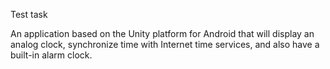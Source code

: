 Test task

An application based on the Unity platform for Android that will display an analog clock, synchronize time with Internet time services, and also have a built-in alarm clock.
